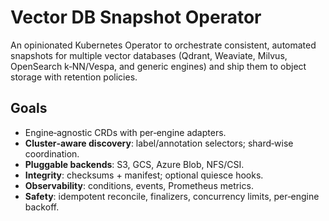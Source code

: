 # Vector DB Snapshot Operator

An opinionated Kubernetes Operator to orchestrate consistent, automated snapshots for multiple vector databases (Qdrant, Weaviate, Milvus, OpenSearch k‑NN/Vespa, and generic engines) and ship them to object storage with retention policies.

## Goals

- Engine‑agnostic CRDs with per‑engine adapters.
- **Cluster‑aware discovery**: label/annotation selectors; shard‑wise coordination.
- **Pluggable backends**: S3, GCS, Azure Blob, NFS/CSI.
- **Integrity**: checksums + manifest; optional quiesce hooks.
- **Observability**: conditions, events, Prometheus metrics.
- **Safety**: idempotent reconcile, finalizers, concurrency limits, per‑engine backoff.
